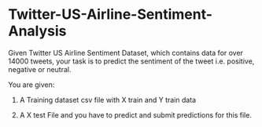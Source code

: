 # Twitter-US-Airline-Sentiment-Analysis
Given Twitter US Airline Sentiment Dataset, which contains data for over 14000 tweets, your task is to predict the sentiment of the tweet i.e. positive, negative or neutral. 

You are given: 

1. A Training dataset csv file with X train and Y train data 

2. A X test File and you have to predict and submit predictions for this file.
